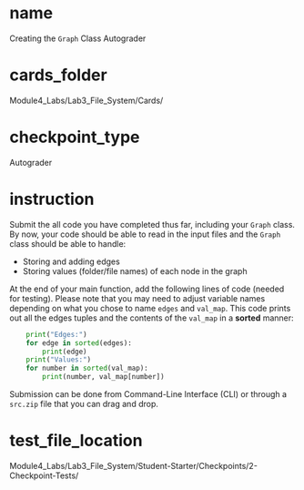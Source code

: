# name 

Creating the `Graph` Class Autograder

# cards_folder 

Module4_Labs/Lab3_File_System/Cards/

# checkpoint_type 

Autograder 

# instruction 

Submit the all code you have completed thus far, including your `Graph` class. By now, your code should be able to read in the input files and the `Graph` class should be able to handle:

* Storing and adding edges
* Storing values (folder/file names) of each node in the graph

At the end of your main function, add the following lines of code (needed for testing). Please note that you may need to adjust variable names depending on what you chose to name `edges` and `val_map`. This code prints out all the edges tuples and the contents of the `val_map` in a **sorted** manner:

```python
	print("Edges:")
	for edge in sorted(edges):
		print(edge)
	print("Values:")	
	for number in sorted(val_map):
		print(number, val_map[number])	
```

Submission can be done from Command-Line Interface (CLI) or through a `src.zip` file that you can drag and drop.

# test_file_location

Module4_Labs/Lab3_File_System/Student-Starter/Checkpoints/2-Checkpoint-Tests/